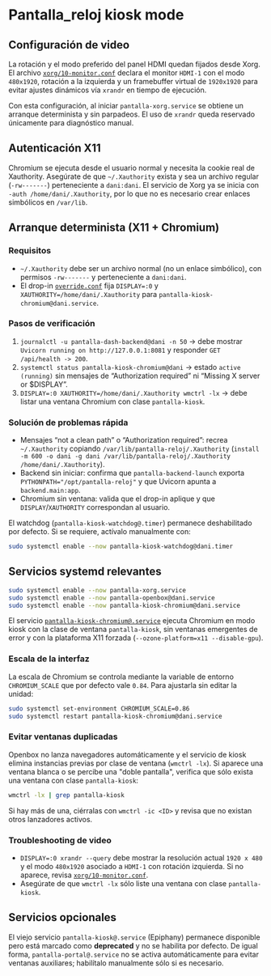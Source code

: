 # Pantalla_reloj kiosk mode

## Configuración de video

La rotación y el modo preferido del panel HDMI quedan fijados desde Xorg. El archivo [`xorg/10-monitor.conf`](../xorg/10-monitor.conf) declara el monitor `HDMI-1` con el modo `480x1920`, rotación a la izquierda y un framebuffer virtual de `1920x1920` para evitar ajustes dinámicos vía `xrandr` en tiempo de ejecución.

Con esta configuración, al iniciar `pantalla-xorg.service` se obtiene un arranque determinista y sin parpadeos. El uso de `xrandr` queda reservado únicamente para diagnóstico manual.

## Autenticación X11

Chromium se ejecuta desde el usuario normal y necesita la cookie real de Xauthority. Asegúrate de que `~/.Xauthority` exista y sea un archivo regular (`-rw-------`) perteneciente a `dani:dani`. El servicio de Xorg ya se inicia con `-auth /home/dani/.Xauthority`, por lo que no es necesario crear enlaces simbólicos en `/var/lib`.

## Arranque determinista (X11 + Chromium)

### Requisitos

* `~/.Xauthority` debe ser un archivo normal (no un enlace simbólico), con permisos `-rw-------` y perteneciente a `dani:dani`.
* El drop-in [`override.conf`](../systemd/pantalla-kiosk-chromium@dani.service.d/override.conf) fija `DISPLAY=:0` y `XAUTHORITY=/home/dani/.Xauthority` para `pantalla-kiosk-chromium@dani.service`.

### Pasos de verificación

1. `journalctl -u pantalla-dash-backend@dani -n 50` → debe mostrar `Uvicorn running on http://127.0.0.1:8081` y responder `GET /api/health -> 200`.
2. `systemctl status pantalla-kiosk-chromium@dani` → estado `active (running)` sin mensajes de “Authorization required” ni “Missing X server or $DISPLAY”.
3. `DISPLAY=:0 XAUTHORITY=/home/dani/.Xauthority wmctrl -lx` → debe listar una ventana Chromium con clase `pantalla-kiosk`.

### Solución de problemas rápida

* Mensajes “not a clean path” o “Authorization required”: recrea `~/.Xauthority` copiando `/var/lib/pantalla-reloj/.Xauthority` (`install -m 600 -o dani -g dani /var/lib/pantalla-reloj/.Xauthority /home/dani/.Xauthority`).
* Backend sin iniciar: confirma que `pantalla-backend-launch` exporta `PYTHONPATH="/opt/pantalla-reloj"` y que Uvicorn apunta a `backend.main:app`.
* Chromium sin ventana: valida que el drop-in aplique y que `DISPLAY`/`XAUTHORITY` correspondan al usuario.

El watchdog (`pantalla-kiosk-watchdog@.timer`) permanece deshabilitado por defecto. Si se requiere, actívalo manualmente con:

```bash
sudo systemctl enable --now pantalla-kiosk-watchdog@dani.timer
```

## Servicios systemd relevantes

```bash
sudo systemctl enable --now pantalla-xorg.service
sudo systemctl enable --now pantalla-openbox@dani.service
sudo systemctl enable --now pantalla-kiosk-chromium@dani.service
```

El servicio [`pantalla-kiosk-chromium@.service`](../systemd/pantalla-kiosk-chromium@.service) ejecuta Chromium en modo kiosk con la clase de ventana `pantalla-kiosk`, sin ventanas emergentes de error y con la plataforma X11 forzada (`--ozone-platform=x11 --disable-gpu`).

### Escala de la interfaz

La escala de Chromium se controla mediante la variable de entorno `CHROMIUM_SCALE` que por defecto vale `0.84`. Para ajustarla sin editar la unidad:

```bash
sudo systemctl set-environment CHROMIUM_SCALE=0.86
sudo systemctl restart pantalla-kiosk-chromium@dani.service
```

### Evitar ventanas duplicadas

Openbox no lanza navegadores automáticamente y el servicio de kiosk elimina instancias previas por clase de ventana (`wmctrl -lx`). Si aparece una ventana blanca o se percibe una "doble pantalla", verifica que sólo exista una ventana con clase `pantalla-kiosk`:

```bash
wmctrl -lx | grep pantalla-kiosk
```

Si hay más de una, ciérralas con `wmctrl -ic <ID>` y revisa que no existan otros lanzadores activos.

### Troubleshooting de video

* `DISPLAY=:0 xrandr --query` debe mostrar la resolución actual `1920 x 480` y el modo `480x1920` asociado a `HDMI-1` con rotación izquierda. Si no aparece, revisa [`xorg/10-monitor.conf`](../xorg/10-monitor.conf).
* Asegúrate de que `wmctrl -lx` sólo liste una ventana con clase `pantalla-kiosk`.

## Servicios opcionales

El viejo servicio `pantalla-kiosk@.service` (Epiphany) permanece disponible pero está marcado como **deprecated** y no se habilita por defecto. De igual forma, `pantalla-portal@.service` no se activa automáticamente para evitar ventanas auxiliares; habilítalo manualmente sólo si es necesario.
